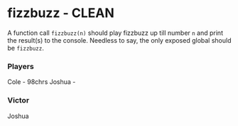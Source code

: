 # fizzbuzz - CLEAN
A function call `fizzbuzz(n)` should play fizzbuzz up till number `n` and print the result(s) to the console.
Needless to say, the only exposed global should be `fizzbuzz`.

### Players
Cole - 98chrs
Joshua -

### Victor
Joshua
